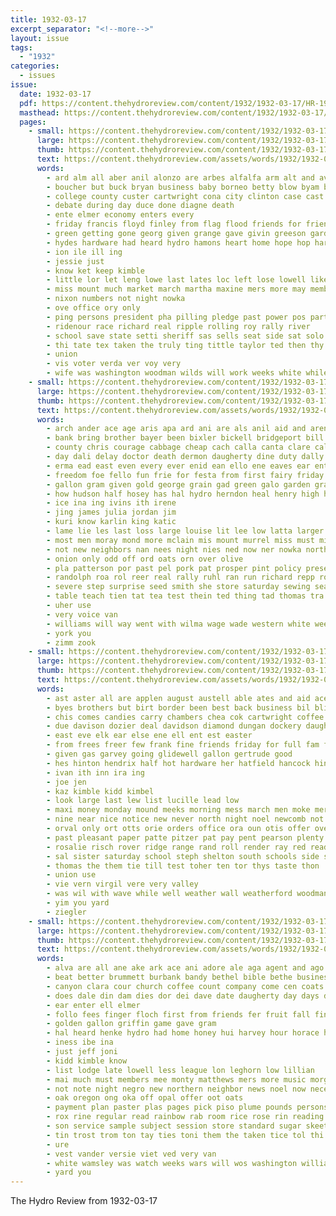 ```yaml
---
title: 1932-03-17
excerpt_separator: "<!--more-->"
layout: issue
tags:
  - "1932"
categories:
  - issues
issue:
  date: 1932-03-17
  pdf: https://content.thehydroreview.com/content/1932/1932-03-17/HR-1932-03-17.pdf
  masthead: https://content.thehydroreview.com/content/1932/1932-03-17/masthead/HR-1932-03-17.jpg
  pages:
    - small: https://content.thehydroreview.com/content/1932/1932-03-17/small/HR-1932-03-17-01.jpg
      large: https://content.thehydroreview.com/content/1932/1932-03-17/large/HR-1932-03-17-01.jpg
      thumb: https://content.thehydroreview.com/content/1932/1932-03-17/thumbnails/HR-1932-03-17-01.jpg
      text: https://content.thehydroreview.com/assets/words/1932/1932-03-17/HR-1932-03-17-01.txt
      words:
        - ard alm all aber anil alonzo are arbes alfalfa arm alt and ave aims
        - boucher but buck bryan business baby borneo betty blow byam both been boy band beulah braile
        - college county custer cartwright cona city clinton case cast
        - debate during day duce done diagne death
        - ente elmer economy enters every
        - friday francis floyd finley from flag flood friends for friend fern
        - green getting gone georg given grange gave givin greeson garden
        - hydes hardware had heard hydro hamons heart home hope hop harry has hold horace hyle hyde hays him high hae
        - ion ile ill ing
        - jessie just
        - know ket keep kimble
        - little lor let leng lowe last lates loc left lose lowell likely louise loren louis
        - miss mount much market march martha maxine mers more may members marshall men mins maxton many made matthews mare
        - nixon numbers not night nowka
        - ove office ory only
        - ping persons president pha pilling pledge past power pos part polit postin pace plan public present phillip
        - ridenour race richard real ripple rolling roy rally river
        - school save state setti sheriff sas sells seat side sat solo shows saturday states six soon second station sunda smith store sou
        - thi tate tex taken the truly ting tittle taylor ted then thy trip tax town thing thie tha than
        - union
        - vis voter verda ver voy very
        - wife was washington woodman wilds will work weeks white while weather worth way william well weith war world won wash wells words willis wagner week with
    - small: https://content.thehydroreview.com/content/1932/1932-03-17/small/HR-1932-03-17-02.jpg
      large: https://content.thehydroreview.com/content/1932/1932-03-17/large/HR-1932-03-17-02.jpg
      thumb: https://content.thehydroreview.com/content/1932/1932-03-17/thumbnails/HR-1932-03-17-02.jpg
      text: https://content.thehydroreview.com/assets/words/1932/1932-03-17/HR-1932-03-17-02.txt
      words:
        - arch ander ace age aris apa ard ani are als anil aid and arends ason all aul atkin alt amos
        - bank bring brother bayer been bixler bickell bridgeport bill beans beat begin brown butter beck blew bath but boat business boul brings banks boy better bil bethel bird
        - county chris courage cabbage cheap cach calla canta clare cale colle charles chet crosswhite camat class care chick comp cox crystal cecil clara camp college chance city christian can church counts clase coffee carden
        - day dali delay doctor death dermon daugherty dine duty dally duck days dinner daisy during dence dent double
        - erma ead east even every ever enid ean ello ene eaves ear enter earl
        - freedom foe fello fun frie for festa from first fairy friday foreman fields frank fred fisk figures friend fing fay far
        - gallon gram given gold george grain gad green galo garden graff gene getting good gas gent
        - how hudson half hosey has hal hydro herndon heal henry high hoy hinton holden home harvey hey hore had harris hurt her
        - ice ina ing ivins ith irene
        - jing james julia jordan jim
        - kuri know karlin king katic
        - lame lie les last loss large louise lit lee low latta larger lis line like lea lead lillian leonard lucy lia lynn labor
        - most men moray mond more mclain mis mount murrel miss must mira market mash myrtle mare min miller mill maris money meats march mire morn may mine mathe matter middle menge merle mas mustard
        - not new neighbors nan nees night nies ned now ner nowka north norman nurse
        - onion only odd off ord oats orn over olive
        - pla patterson por past pel pork pat prosper pint policy present pope people plum post parker pail press poor per pha pas paul price powder pro
        - randolph roa rol reer real rally ruhl ran run richard repp roland rater risch ret res
        - severe step surprise seed smith she store saturday sewing seats servant stanley service sunday shipp state sid santee sua sisson shanklin saving sly snow stand shoals seme sutton school solid stores safe
        - table teach tien tat tea test thein ted thing tad thomas tra than tax tor then thurs tim the thompson tha ting times
        - uher use
        - very voice van
        - williams will way went with wilma wage wade western white week weston why well wedding writer was war william work
        - york you
        - zimm zook
    - small: https://content.thehydroreview.com/content/1932/1932-03-17/small/HR-1932-03-17-03.jpg
      large: https://content.thehydroreview.com/content/1932/1932-03-17/large/HR-1932-03-17-03.jpg
      thumb: https://content.thehydroreview.com/content/1932/1932-03-17/thumbnails/HR-1932-03-17-03.jpg
      text: https://content.thehydroreview.com/assets/words/1932/1932-03-17/HR-1932-03-17-03.txt
      words:
        - ast aster all are applen august austell able ates and aid ace alva adams ard
        - byes brothers but birt border been best back business bil blind bandy buy blaine brest bring baby
        - chis comes candies carry chambers chea cok cartwright coffee cope cox chief cold cecil canaan come chant chelf castile clare calle copes call caddo cloud carnegie caller courts city carte
        - due davison dozier deal davidson diamond dungan dockery daughter duart days dumas day dat
        - east eve elk ear else ene ell ent est easter
        - from frees freer few frank fine friends friday for full fam fuel farm finley fruit felton fly fon friend foy finch forrest first fant
        - given gas garvey going glidewell gallon gertrude good
        - hes hinton hendrix half hot hardware her hatfield hancock hin hatch hair home high hal has hone haul hae holter hon hydro hom
        - ivan ith inn ira ing
        - joe jen
        - kaz kimble kidd kimbel
        - look large last lew list lucille lead low
        - maxi money monday mound meeks morning mess march men moke merson must many minton mac million marshall
        - nine near nice notice new never north night noel newcomb not
        - orval only ort otts orie orders office ora oun otis offer over
        - past pleasant paper patte pitzer pat pay pent pearson plenty per
        - rosalie risch rover ridge range rand roll render ray red ready rey rate real rather
        - sal sister saturday school steph shelton south schools side see supply style sturgill sales send sells standard service sunday sin sitter saving son sis sour she smith spell seats sea sorrow store save sell still
        - thomas the them tie till test toher ten tor thys taste thon
        - union use
        - vie vern virgil vere very valley
        - was wil with wave while well weather wall weatherford woodman williams went weeks week wicks will worlds wells wish west wright weil
        - yim you yard
        - ziegler
    - small: https://content.thehydroreview.com/content/1932/1932-03-17/small/HR-1932-03-17-04.jpg
      large: https://content.thehydroreview.com/content/1932/1932-03-17/large/HR-1932-03-17-04.jpg
      thumb: https://content.thehydroreview.com/content/1932/1932-03-17/thumbnails/HR-1932-03-17-04.jpg
      text: https://content.thehydroreview.com/assets/words/1932/1932-03-17/HR-1932-03-17-04.txt
      words:
        - alva are all ane ake ark ace ani adore ale aga agent and ago
        - beat better brummett burbank bandy bethel bible bethe business beulah black bradley baby bottle bulk bene beans browne bring bis buy boh bala
        - canyon clara cour church coffee count company come cen coats clan cedar county can class cos clock
        - does dale din dam dies dor dei dave date daugherty day days doubt
        - ear enter ell elmer
        - follo fees finger floch first from friends fer fruit fall finley front for fed furnish fail forget fred
        - golden gallon griffin game gave gram
        - hal heard henke hydro had home honey hui harvey hour horace held henry
        - iness ibe ina
        - just jeff joni
        - kidd kimble know
        - list lodge late lowell less league lon leghorn low lillian
        - mai much must members mee monty matthews mers more music morgan march mis maxton mitchell market monte monday matter
        - not note night negro new northern neighbor news noel now necessary nims nati notice
        - oak oregon ong oka off opal offer oot oats
        - payment plan paster plas pages pick piso plume pounds persons per pole perfect powder pol pain present pai patricks peale pela pound parkhurst page plenty pay peaches
        - rox rine regular read rainbow rab room rice rose rin reading royal rockhold real rance render remedies
        - son service sample subject session store standard sugar skeet sunday seem sheriff salmon sale sima strong see suit sung sei smith soap saturday school
        - tin trost trom ton tay ties toni them the taken tice tol thi townsend tat than
        - ure
        - vest vander versie viet ved very van
        - white wamsley was watch weeks wars will wos washington williams want week with wilcox weatherford well warn
        - yard you
---
```


The Hydro Review from 1932-03-17

<!--more-->

